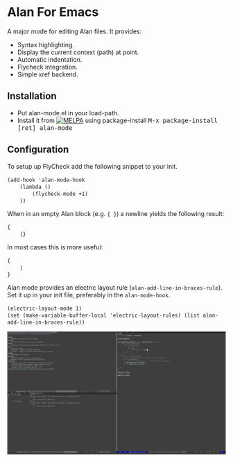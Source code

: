# Alan For Emacs

A major mode for editing Alan files. It provides:
- Syntax highlighting.
- Display the current context (path) at point.
- Automatic indentation.
- Flycheck integration.
- Simple xref backend.

## Installation

- Put alan-mode.el in your load-path.
- Install it from [![MELPA](https://melpa.org/packages/alan-mode-badge.svg)](https://melpa.org/#/alan-mode) using package-install  <kbd>M-x package-install [ret] alan-mode</kbd>

## Configuration

To setup up FlyCheck add the following snippet to your init.

```Emacs Lisp
(add-hook 'alan-mode-hook
	(lambda ()
		(flycheck-mode +1)
	))
```

When in an empty Alan block (e.g. `{ }`) a newline yields the following result:
```
{
	|}
```

In most cases this is more useful:
```
{
	|
}
```

Alan mode provides an electric layout rule (`alan-add-line-in-braces-rule`). Set it up in your init file, preferably in the `alan-mode-hook`.
```
(electric-layout-mode 1)
(set (make-variable-buffer-local 'electric-layout-rules) (list alan-add-line-in-braces-rule))
```

![screenshot](/screenshot.png)
